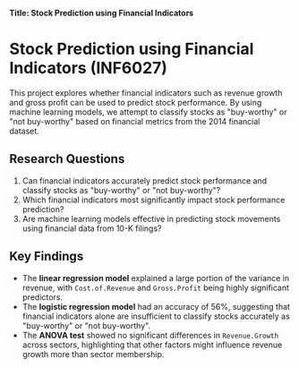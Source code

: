 **Title: Stock Prediction using Financial Indicators**

# Stock Prediction using Financial Indicators (INF6027) 
This project explores whether financial indicators such as revenue growth and gross profit can be used to predict stock performance. By using machine learning models, we attempt to classify stocks as "buy-worthy" or "not buy-worthy" based on financial metrics from the 2014 financial dataset.

## Research Questions
1. Can financial indicators accurately predict stock performance and classify stocks as "buy-worthy" or "not buy-worthy"?
2. Which financial indicators most significantly impact stock performance prediction?
3. Are machine learning models effective in predicting stock movements using financial data from 10-K filings?

## Key Findings
- The **linear regression model** explained a large portion of the variance in revenue, with `Cost.of.Revenue` and `Gross.Profit` being highly significant predictors.
- The **logistic regression model** had an accuracy of 56%, suggesting that financial indicators alone are insufficient to classify stocks accurately as "buy-worthy" or "not buy-worthy".
- The **ANOVA test** showed no significant differences in `Revenue.Growth` across sectors, highlighting that other factors might influence revenue growth more than sector membership.
